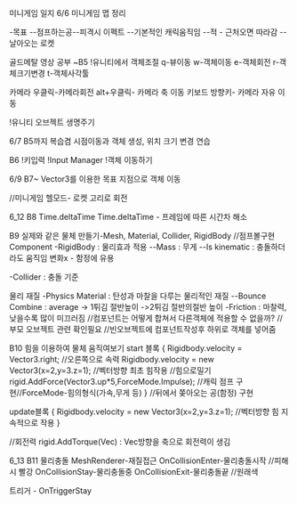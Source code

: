 미니게임 일지
6/6
미니게임 맵 정리

-목표
--점프하는공--피격시 이펙트
--기본적인 캐릭움직임
--적 - 근처오면 따라감
--날아오는 로켓


골드메탈 영상 공부 ~B5
!유니티에서 객체조절
q-뷰이동
w-객체이동
e-객체회전
r-객체크기변경
t-객체사각툴

카메라
우클릭-카메라회전
alt+우클릭- 카메라 축 이동
키보드 방향키- 카메라 자유 이동

!유니티 오브젝트 생명주기

6/7
B5까지 복습겸 시점이동과 객체 생성, 위치 크기 변경 연습

B6
!키입력
!Input Manager
!객체 이동하기 

6/9 B7~
Vector3를 이용한 목표 지점으로 객체 이동

//미니게임 헬모드- 로켓 고리로 회전

6_12
B8 Time.deltaTime
Time.deltaTime  - 프레임에 따른 시간차 해소

B9 실제와 같은 물체 만들기-Mesh, Material, Collider, RigidBody
//점프볼구현
Component 
-RigidBody :  물리효과 적용
--Mass : 무게
--Is kinematic : 충돌하더라도 움직임 변화x - 함정에 유용

-Collider : 충돌 기준

물리 재질
-Physics Material : 탄성과 마찰을 다루는 물리적인 재질
--Bounce Combine : average -> 1튀김 절반높이 ->2튀김 절반의절반 높이
-Friction : 마찰력,낮을수록 많이 미끄러짐
//컴포넌트는 어떻게 합쳐서 다른객체에 적용할 수 없을까?
//부모 오브젝트 관련 확인필요
//빈오브젝트에 컴포넌트작성후 하위로 객체를 넣어줌


B10 힘을 이용하여 물체 움직여보기
start 블록
{
Rigidbody.velocity = Vector3.right; //오른쪽으로 속력
Rigidbody.velocity = new Vector3(x=2,y=3.z=1); //벡터방향 최초 힘작용
//힘으로밀기
rigid.AddForce(Vector3.up*5,ForceMode.Impulse); //캐릭 점프 구현//ForceMode-힘의형식(가속,무게 등)
}
//뒤에서 쫒아오는 공(함정) 구현

update블록
{
Rigidbody.velocity = new Vector3(x=2,y=3.z=1); //벡터방향 힘 지속적으로 작용
}

//회전력
rigid.AddTorque(Vec) : Vec방향을 축으로 회전력이 생김

6_13
B11 물리충돌
MeshRenderer-재질접근
OnCollisionEnter-물리충돌시작 //피해시 빨강
OnCollisionStay-물리충돌중
OnCollisionExit-물리충돌끝 //원래색

트리거 - OnTriggerStay 

